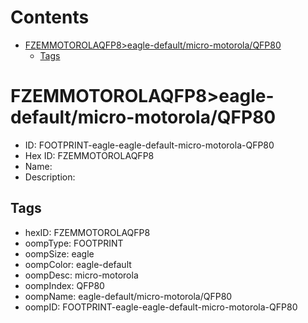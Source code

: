 



Contents
========

* [FZEMMOTOROLAQFP8>eagle-default/micro-motorola/QFP80](#fzemmotorolaqfp8eagle-defaultmicro-motorolaqfp80)
	* [Tags](#tags)

# FZEMMOTOROLAQFP8>eagle-default/micro-motorola/QFP80

- ID: FOOTPRINT-eagle-eagle-default-micro-motorola-QFP80
- Hex ID: FZEMMOTOROLAQFP8
- Name: 
- Description: 

## Tags

- hexID: FZEMMOTOROLAQFP8
- oompType: FOOTPRINT
- oompSize: eagle
- oompColor: eagle-default
- oompDesc: micro-motorola
- oompIndex: QFP80
- oompName: eagle-default/micro-motorola/QFP80
- oompID: FOOTPRINT-eagle-eagle-default-micro-motorola-QFP80
